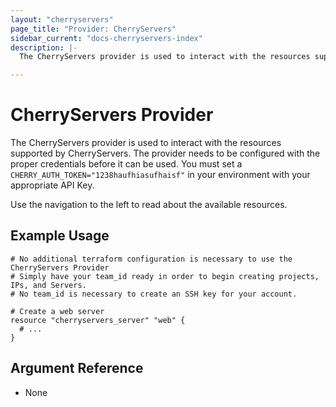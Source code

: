 ```yaml
---
layout: "cherryservers"
page_title: "Provider: CherryServers"
sidebar_current: "docs-cherryservers-index"
description: |-
  The CherryServers provider is used to interact with the resources supported by CherryServers. No terraform configuration is needed to configure the provider.  You must set a `CHERRY_AUTH_TOKEN="1238haufhiasufhaisf"` in  your environment with your appropriate API Key.  You will likely also need to find your `Team ID` for your account in order use a `cherryservers_ip` or `cherryserver_server` resource.

---
```


# CherryServers Provider

The CherryServers provider is used to interact with the
resources supported by CherryServers. The provider needs to be configured
with the proper credentials before it can be used. You must set a `CHERRY_AUTH_TOKEN="1238haufhiasufhaisf"` in  your environment with your appropriate API Key. 

Use the navigation to the left to read about the available resources.

## Example Usage

```hcl
# No additional terraform configuration is necessary to use the CherryServers Provider
# Simply have your team_id ready in order to begin creating projects, IPs, and Servers.
# No team_id is necessary to create an SSH key for your account. 

# Create a web server
resource "cherryservers_server" "web" {
  # ...
}
```

## Argument Reference

- None
